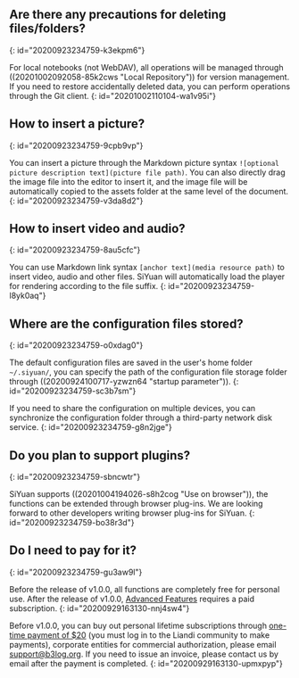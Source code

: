## Are there any precautions for deleting files/folders?
{: id="20200923234759-k3ekpm6"}

For local notebooks (not WebDAV), all operations will be managed through ((20201002092058-85k2cws "Local Repository"))  for version management. If you need to restore accidentally deleted data, you can perform operations through the Git client.
{: id="20201002110104-wa1v95i"}

## How to insert a picture?
{: id="20200923234759-9cpb9vp"}

You can insert a picture through the Markdown picture syntax `![optional picture description text](picture file path)`. You can also directly drag the image file into the editor to insert it, and the image file will be automatically copied to the assets folder at the same level of the document.
{: id="20200923234759-v3da8d2"}

## How to insert video and audio?
{: id="20200923234759-8au5cfc"}

You can use Markdown link syntax `[anchor text](media resource path)` to insert video, audio and other files. SiYuan will automatically load the player for rendering according to the file suffix.
{: id="20200923234759-l8yk0aq"}

## Where are the configuration files stored?
{: id="20200923234759-o0xdag0"}

The default configuration files are saved in the user's home folder `~/.siyuan/`, you can specify the path of the configuration file storage folder through ((20200924100717-yzwzn64 "startup parameter")).
{: id="20200923234759-sc3b7sm"}

If you need to share the configuration on multiple devices, you can synchronize the configuration folder through a third-party network disk service.
{: id="20200923234759-g8n2jge"}

## Do you plan to support plugins?
{: id="20200923234759-sbncwtr"}

SiYuan supports ((20201004194026-s8h2cog "Use on browser")), the functions can be extended through browser plug-ins. We are looking forward to other developers writing browser plug-ins for SiYuan.
{: id="20200923234759-bo38r3d"}

## Do I need to pay for it?
{: id="20200923234759-gu3aw9l"}

Before the release of v1.0.0, all functions are completely free for personal use. After the release of v1.0.0, [Advanced Features](https://github.com/siyuan-note/siyuan/projects/1) requires a paid subscription.
{: id="20200929163130-nnj4sw4"}

Before v1.0.0, you can buy out personal lifetime subscriptions through [one-time payment of $20](https://ld246.com/sponsor?price=128&product=siyuan) (you must log in to the Liandi community to make payments), corporate entities for commercial authorization, please email [support@b3log.org](mailto:support@b3log.org). If you need to issue an invoice, please contact us by email after the payment is completed.
{: id="20200929163130-upmxpyp"}
